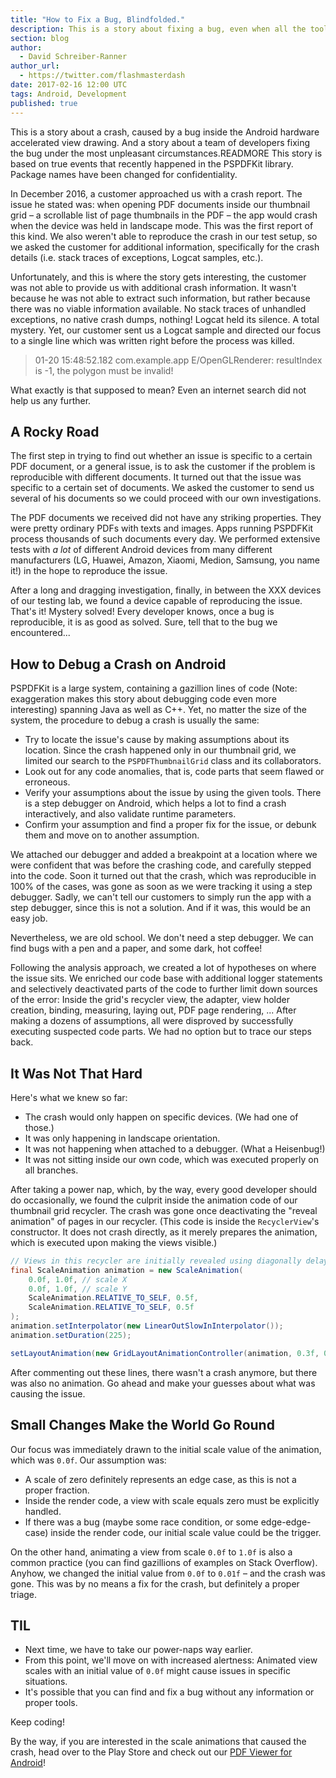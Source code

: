 ```yaml
---
title: "How to Fix a Bug, Blindfolded."
description: This is a story about fixing a bug, even when all the tools go kaput.
section: blog
author:
  - David Schreiber-Ranner
author_url:
  - https://twitter.com/flashmasterdash
date: 2017-02-16 12:00 UTC
tags: Android, Development
published: true
---
```


This is a story about a crash, caused by a bug inside the Android hardware accelerated view drawing. And a story about a team of developers fixing the bug under the most unpleasant circumstances.READMORE This story is based on true events that recently happened in the PSPDFKit library. Package names have been changed for confidentiality.

In December 2016, a customer approached us with a crash report. The issue he stated was: when opening PDF documents inside our thumbnail grid – a scrollable list of page thumbnails in the PDF – the app would crash when the device was held in landscape mode. This was the first report of this kind. We also weren't able to reproduce the crash in our test setup, so we asked the customer for additional information, specifically for the crash details (i.e. stack traces of exceptions, Logcat samples, etc.).

Unfortunately, and this is where the story gets interesting, the customer was not able to provide us with additional crash information. It wasn't because he was not able to extract such information, but rather because there was no viable information available. No stack traces of unhandled exceptions, no native crash dumps, nothing! Logcat held its silence. A total mystery. Yet, our customer sent us a Logcat sample and directed our focus to a single line which was written right before the process was killed.

> 01-20 15:48:52.182 com.example.app E/OpenGLRenderer: resultIndex is -1, the polygon must be invalid!

What exactly is that supposed to mean? Even an internet search did not help us any further.

## A Rocky Road

The first step in trying to find out whether an issue is specific to a certain PDF document, or a general issue, is to ask the customer if the problem is reproducible with different documents. It turned out that the issue was specific to a certain set of documents. We asked the customer to send us several of his documents so we could proceed with our own investigations.

The PDF documents we received did not have any striking properties. They were pretty ordinary PDFs with texts and images. Apps running PSPDFKit process thousands of such documents every day. We performed extensive tests with _a lot_ of different Android devices from many different manufacturers (LG, Huawei, Amazon, Xiaomi, Medion, Samsung, you name it!) in the hope to reproduce the issue.

After a long and dragging investigation, finally, in between the XXX devices of our testing lab, we found a device capable of reproducing the issue. That's it! Mystery solved! Every developer knows, once a bug is reproducible, it is as good as solved. Sure, tell that to the bug we encountered...

## How to Debug a Crash on Android

PSPDFKit is a large system, containing a gazillion lines of code (Note: exaggeration makes this story about debugging code even more interesting) spanning Java as well as C++. Yet, no matter the size of the system, the procedure to debug a crash is usually the same:

* Try to locate the issue's cause by making assumptions about its location. Since the crash happened only in our thumbnail grid, we limited our search to the `PSPDFThumbnailGrid` class and its collaborators.
* Look out for any code anomalies, that is, code parts that seem flawed or erroneous.
* Verify your assumptions about the issue by using the given tools. There is a step debugger on Android, which helps a lot to find a crash interactively, and also validate runtime parameters.
* Confirm your assumption and find a proper fix for the issue, or debunk them and move on to another assumption.

We attached our debugger and added a breakpoint at a location where we were confident that was before the crashing code, and carefully stepped into the code. Soon it turned out that the crash, which was reproducible in 100% of the cases, was gone as soon as we were tracking it using a step debugger. Sadly, we can't tell our customers to simply run the app with a step debugger, since this is not a solution. And if it was, this would be an easy job.

Nevertheless, we are old school. We don't need a step debugger. We can find bugs with a pen and a paper, and some dark, hot coffee!

Following the analysis approach, we created a lot of hypotheses on where the issue sits. We enriched our code base with additional logger statements and selectively deactivated parts of the code to further limit down sources of the error: Inside the grid's recycler view, the adapter, view holder creation, binding, measuring, laying out, PDF page rendering, ... After making a dozens of assumptions, all were disproved by successfully executing suspected code parts. We had no option but to trace our steps back.

## It Was Not That Hard

Here's what we knew so far:

* The crash would only happen on specific devices. (We had one of those.)
* It was only happening in landscape orientation.
* It was not happening when attached to a debugger. (What a Heisenbug!)
* It was not sitting inside our own code, which was executed properly on all branches.

After taking a power nap, which, by the way, every good developer should do occasionally, we found the culprit inside the animation code of our thumbnail grid recycler. The crash was gone once deactivating the "reveal animation" of pages in our recycler. (This code is inside the `RecyclerView`'s constructor. It does not crash directly, as it merely prepares the animation, which is executed upon making the views visible.)

```java
// Views in this recycler are initially revealed using diagonally delayed scale animation.
final ScaleAnimation animation = new ScaleAnimation(
    0.0f, 1.0f, // scale X
    0.0f, 1.0f, // scale Y
    ScaleAnimation.RELATIVE_TO_SELF, 0.5f,
    ScaleAnimation.RELATIVE_TO_SELF, 0.5f
);
animation.setInterpolator(new LinearOutSlowInInterpolator());
animation.setDuration(225);

setLayoutAnimation(new GridLayoutAnimationController(animation, 0.3f, 0.3f));
```

After commenting out these lines, there wasn't a crash anymore, but there was also no animation. Go ahead and make your guesses about what was causing the issue.

## Small Changes Make the World Go Round

Our focus was immediately drawn to the initial scale value of the animation, which was `0.0f`. Our assumption was:

* A scale of zero definitely represents an edge case, as this is not a proper fraction.
* Inside the render code, a view with scale equals zero must be explicitly handled.
* If there was a bug (maybe some race condition, or some edge-edge-case) inside the render code, our initial scale value could be the trigger.

On the other hand, animating a view from scale `0.0f` to `1.0f` is also a common practice (you can find gazillions of examples on Stack Overflow). Anyhow, we changed the initial value from `0.0f` to `0.01f` – and the crash was gone. This was by no means a fix for the crash, but definitely a proper triage.

## TIL

* Next time, we have to take our power-naps way earlier.
* From this point, we'll move on with increased alertness: Animated view scales with an initial value of `0.0f` might cause issues in specific situations.
* It's possible that you can find and fix a bug without any information or proper tools.

Keep coding!

By the way, if you are interested in the scale animations that caused the crash, head over to the Play Store and check out our [PDF Viewer for Android](https://play.google.com/store/apps/details?id=com.pspdfkit.viewer)!
